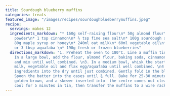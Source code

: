 ```yaml
---
title: Sourdough blueberry muffins
categories: treats
featured_image: "/images/recipes/sourdoughblueberrymuffins.jpeg"
recipe:
  servings: makes 12
  ingredients_markdown: "* 160g self-raising flour\n* 50g almond flour\n* 1 tsp baking
    powder\n* 1 tsp cinnamon\n* ½ tsp fine sea salt\n* 100g sourdough starter/discard\n*
    80g maple syrup or honey\n* 240ml oat milk\n* 60ml vegetable oil\n* 1 flax egg
    or 3 tbsp aquafaba \n* 190g fresh or frozen blueberries"
  directions_markdown: "1. Preheat the oven to 180°C. Line a muffin tin with 12 cases.\n2.
    In a large bowl, add the flour, almond flour, baking soda, cinnamon and salt,
    and mix until well combined. \n3. In a medium bowl, whisk the starter, maple syrup,
    milk, vegetable oil and flax egg/aquafaba until well combined. \n4. Stir the wet
    ingredients into the dry until just combined. Gently fold in the blueberries.\n5.
    Spoon the batter into the cases until ¾ full. Bake for 25-30 minutes or until
    golden brown, and a skewer inserted into  the centre comes out clean. Leave to
    cool for 5 minutes in tin, then transfer the muffins to a wire rack to cool completely."
---
```


